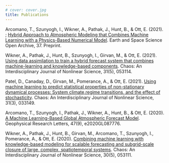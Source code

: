 ```yaml
---
# cover: cover.jpg
title: Publications
---
```


Arcomano, T., Szunyogh, I., Wikner, A., Pathak, J., Hunt, B., & Ott, E. (2021). ; [Hybrid Approach to Atmospheric Modeling that Combines Machine Learning with a Physics-Based Numerical Model](https://doi.org/10.1002/essoar.10507548.3). Earth and Space Science Open Archive, 37. Preprint.

Wikner, A., Pathak, J., Hunt, B., Szunyogh, I., Girvan, M., & Ott, E. (2021). [Using data assimilation to train a hybrid forecast system that combines machine-learning and knowledge-based components](https://doi.org/10.1063/5.0048050). Chaos: An Interdisciplinary Journal of Nonlinear Science, 31(5), 053114.

Patel, D., Canaday, D., Girvan, M., Pomerance, A., & Ott, E. (2021). [Using machine learning to predict statistical properties of non-stationary dynamical processes: System climate,regime transitions, and the effect of stochasticity](https://doi.org/10.1063/5.0042598). Chaos: An Interdisciplinary Journal of Nonlinear Science, 31(3), 033149.

Arcomano, T., Szunyogh, I., Pathak, J., Wikner, A., Hunt, B., & Ott, E. (2020). [A Machine Learning-Based Global Atmospheric Forecast Model](https://agupubs.onlinelibrary.wiley.com/doi/abs/10.1029/2020GL087776). Geophysical Research Letters, 47(9), e2020GL087776.

Wikner, A., Pathak, J., Hunt, B., Girvan, M., Arcomano, T., Szunyogh, I., Pomerance, A., & Ott, E. (2020). [Combining machine learning with knowledge-based modeling for scalable forecasting and subgrid-scale closure of large, complex, spatiotemporal systems](https://doi.org/10.1063/5.0005541). Chaos: An Interdisciplinary Journal of Nonlinear Science, 30(5), 053111.
